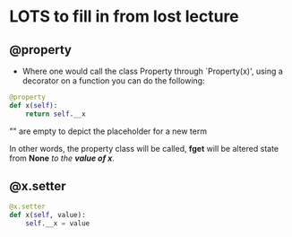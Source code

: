 # LOTS to fill in from lost lecture

## @property

- Where one would call the class Property through `Property(x)', using a decorator on a function you can do the following:

```Python
@property
def x(self):
    return self.__x
```
"" are empty to depict the placeholder for a new term

In other words, the property class will be called, **fget** will be altered state from **None** *to the* ***value of x***.

## @x.setter

```Python
@x.setter
def x(self, value):
    self.__x = value
```

